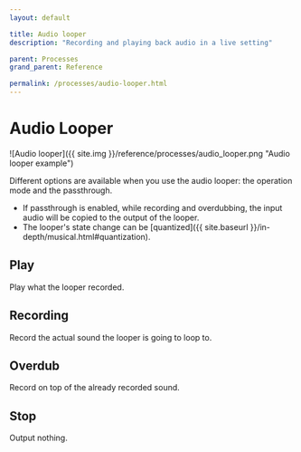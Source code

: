 ```yaml
---
layout: default

title: Audio looper
description: "Recording and playing back audio in a live setting"

parent: Processes
grand_parent: Reference

permalink: /processes/audio-looper.html
---
```

# Audio Looper

![Audio looper]({{ site.img }}/reference/processes/audio_looper.png "Audio looper example")

Different options are available when you use the audio looper: the operation mode and the passthrough.

- If passthrough is enabled, while recording and overdubbing, the input audio will be copied to the output of the looper.
- The looper's state change can be [quantized]({{ site.baseurl }}/in-depth/musical.html#quantization).

## Play

Play what the looper recorded.

## Recording

Record the actual sound the looper is going to loop to.

## Overdub

Record on top of the already recorded sound.

## Stop

Output nothing.